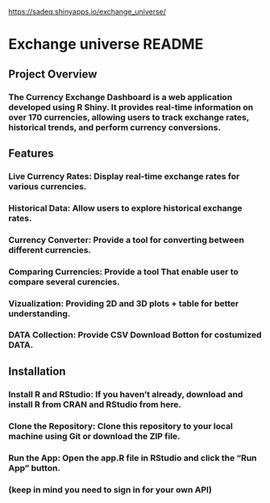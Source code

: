 https://sadeq.shinyapps.io/exchange_universe/

# Exchange universe README

## Project Overview

### The Currency Exchange Dashboard is a web application developed using R Shiny. It provides real-time information on over 170 currencies, allowing users to track exchange rates, historical trends, and perform currency conversions.

## Features

### Live Currency Rates: Display real-time exchange rates for various currencies.
### Historical Data: Allow users to explore historical exchange rates.
### Currency Converter: Provide a tool for converting between different currencies.
### Comparing Currencies: Provide a tool That enable user to compare several curencies.
### Vizualization: Providing 2D and 3D plots + table for better understanding.
### DATA Collection: Provide CSV Download Botton for costumized DATA.

## Installation

### Install R and RStudio: If you haven’t already, download and install R from CRAN and RStudio from here.
### Clone the Repository: Clone this repository to your local machine using Git or download the ZIP file.
### Run the App: Open the app.R file in RStudio and click the “Run App” button.
### (keep in mind you need to sign in for your own API)
